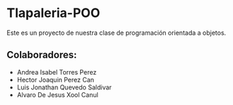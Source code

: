 # Tlapaleria-POO
Este es un proyecto de nuestra clase de programación orientada a objetos.

## Colaboradores:
- Andrea Isabel Torres Perez
- Hector Joaquin Perez Can 
- Luis Jonathan Quevedo Saldivar 
- Alvaro De Jesus Xool Canul
